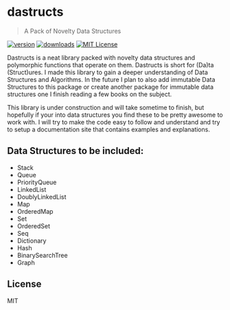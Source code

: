 # dastructs
> A Pack of Novelty Data Structures

[![version](https://img.shields.io/npm/v/dastructs.svg?style=flat-square)](http://npm.im/dastructs)
[![downloads](https://img.shields.io/npm/dm/dastructs.svg?style=flat-square)](http://npm-stat.com/charts.html?package=dastructs&from=2015-08-01)
[![MIT License](https://img.shields.io/npm/l/dastructs.svg?style=flat-square)](http://opensource.org/licenses/MIT)

Dastructs is a neat library packed with novelty data structures and polymorphic functions
that operate on them. Dastructs is short for (Da)ta (Struct)ures. I made this library
to gain a deeper understanding of Data Structures and Algorithms. In the future I plan
to also add immutable Data Structures to this package or create another package for immutable
data structures one I finish reading a few books on the subject.

This library is under construction and will take sometime to finish, but hopefully
if your into data structures you find these to be pretty awesome to work with.
I will try to make the code easy to follow and understand and try to setup a documentation
site that contains examples and explanations.


## Data Structures to be included:
 + Stack
 + Queue
 + PriorityQueue
 + LinkedList
 + DoublyLinkedList
 + Map
 + OrderedMap
 + Set
 + OrderedSet
 + Seq
 + Dictionary
 + Hash
 + BinarySearchTree
 + Graph

## License
MIT
